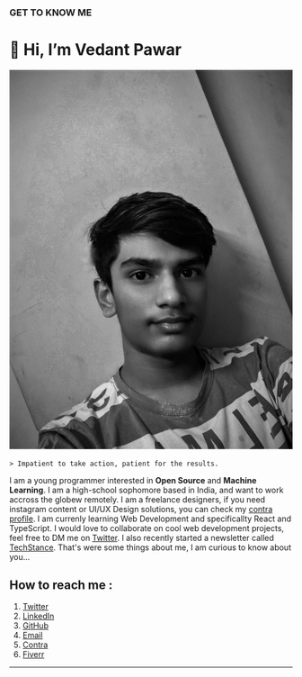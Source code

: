 ### GET TO KNOW ME
# 👋 Hi, I’m Vedant Pawar

![My Photo](/MyPhoto.jpg)

    > Impatient to take action, patient for the results.

I am a young programmer interested in **Open Source** and **Machine Learning**. I am a high-school sophomore based in India, and want to work accross the globew remotely. I am a freelance designers, if you need instagram content or UI/UX Design solutions, you can check my [contra profile](https://contra.com/vedantpawar). I am currenly learning Web Development and specificallty React and TypeScript. I would love to collaborate on cool web development projects, feel free to DM me on [Twitter](https://twitter.com/vedantpwr). I also recently started a newsletter called [TechStance](https://vedantpawar.substack.com/). That's were some things about me, I am curious to know about you... 


## How to reach me :
1. [Twitter](https://twitter.com/vedantpwr)
2. [LinkedIn](https://www.linkedin.com/in/vedantpawar/)
3. [GitHub](https://github.com/vedantpwr0624/)
4. [Email](mailto:vedant.pwr10@gmail.com)
6. [Contra](https://contra.com/vedantpawar)
7. [Fiverr](https://www.fiverr.com/users/vedantpwr0624/)
---

<!---
vedantpwr0624/vedantpwr0624 is a ✨ special ✨ repository because its `README.md` (this file) appears on your GitHub profile.
You can click the Preview link to take a look at your changes.
--->
